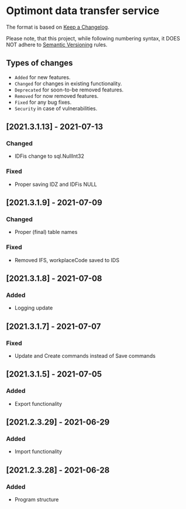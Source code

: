 # Optimont data transfer service

The format is based on [Keep a Changelog](http://keepachangelog.com/en/1.0.0/).

Please note, that this project, while following numbering syntax, it DOES NOT adhere
to [Semantic Versioning](http://semver.org/spec/v2.0.0.html) rules.

## Types of changes

* ```Added``` for new features.
* ```Changed``` for changes in existing functionality.
* ```Deprecated``` for soon-to-be removed features.
* ```Removed``` for now removed features.
* ```Fixed``` for any bug fixes.
* ```Security``` in case of vulnerabilities.

## [2021.3.1.13] - 2021-07-13

### Changed

- IDFis change to sql.NullInt32

### Fixed

- Proper saving IDZ and IDFis NULL

## [2021.3.1.9] - 2021-07-09

### Changed

- Proper (final) table names

### Fixed

- Removed IFS, workplaceCode saved to IDS

## [2021.3.1.8] - 2021-07-08

### Added

- Logging update

## [2021.3.1.7] - 2021-07-07

### Fixed

- Update and Create commands instead of Save commands

## [2021.3.1.5] - 2021-07-05

### Added

- Export functionality

## [2021.2.3.29] - 2021-06-29

### Added

- Import functionality

## [2021.2.3.28] - 2021-06-28

### Added

- Program structure